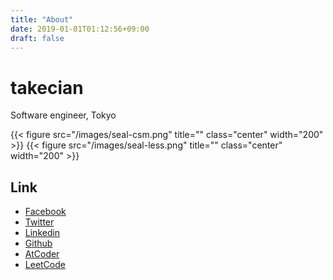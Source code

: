 ```yaml
---
title: "About"
date: 2019-01-01T01:12:56+09:00
draft: false
---
```


# takecian

Software engineer, Tokyo

{{< figure src="/images/seal-csm.png" title="" class="center" width="200" >}}
{{< figure src="/images/seal-less.png" title="" class="center" width="200" >}}

## Link
* [Facebook](https://www.facebook.com/takecian)
* [Twitter](https://twitter.com/takecian)
* [Linkedin](https://www.linkedin.com/in/takeshi-fujiki-a9295929/)
* [Github](https://github.com/takecian)
* [AtCoder](https://atcoder.jp/users/takecian)
* [LeetCode](https://leetcode.com/takecian/)